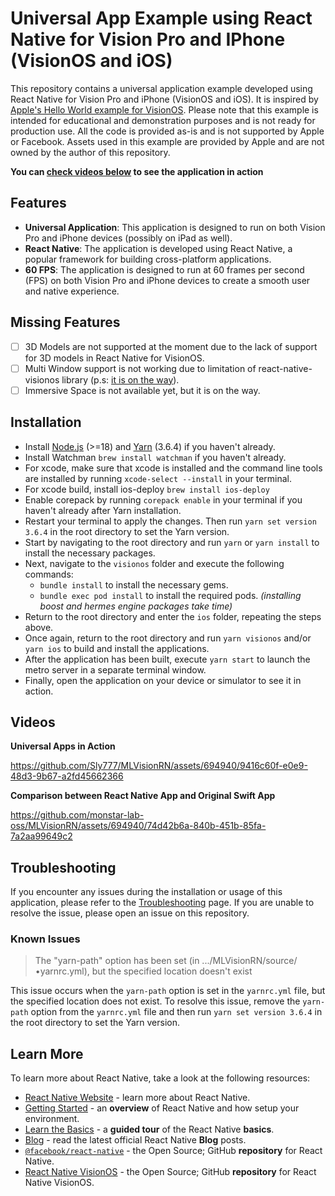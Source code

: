 # Universal App Example using React Native for Vision Pro and IPhone (VisionOS and iOS)

This repository contains a universal application example developed using React Native for Vision Pro and iPhone (VisionOS and iOS). It is inspired by [Apple's Hello World example for VisionOS](https://developer.apple.com/documentation/visionos/world). Please note that this example is intended for educational and demonstration purposes and is not ready for production use. All the code is provided as-is and is not supported by Apple or Facebook. Assets used in this example are provided by Apple and are not owned by the author of this repository.

**You can [check videos below](#videos) to see the application in action**

## Features

- **Universal Application**: This application is designed to run on both Vision Pro and iPhone devices (possibly on iPad as well).
- **React Native**: The application is developed using React Native, a popular framework for building cross-platform applications.
- **60 FPS**: The application is designed to run at 60 frames per second (FPS) on both Vision Pro and iPhone devices to create a smooth user and native experience.

## Missing Features

- [ ] 3D Models are not supported at the moment due to the lack of support for 3D models in React Native for VisionOS.
- [ ] Multi Window support is not working due to limitation of react-native-visionos library (p.s: [it is on the way](https://github.com/callstack/react-native-visionos/pull/117)).
- [ ] Immersive Space is not available yet, but it is on the way.

## Installation

- Install [Node.js](https://nodejs.org) (>=18) and [Yarn](https://yarnpkg.com) (3.6.4) if you haven't already.
- Install Watchman `brew install watchman` if you haven't already.
- For xcode, make sure that xcode is installed and the command line tools are installed by running `xcode-select --install` in your terminal.
- For xcode build, install ios-deploy `brew install ios-deploy`
- Enable corepack by running `corepack enable` in your terminal if you haven't already after Yarn installation.
- Restart your terminal to apply the changes. Then run `yarn set version 3.6.4` in the root directory to set the Yarn version.
- Start by navigating to the root directory and run `yarn` or `yarn install` to install the necessary packages.
- Next, navigate to the `visionos` folder and execute the following commands:
  - `bundle install` to install the necessary gems.
  - `bundle exec pod install` to install the required pods. _(installing boost and hermes engine packages take time)_
- Return to the root directory and enter the `ios` folder, repeating the steps above.
- Once again, return to the root directory and run `yarn visionos` and/or `yarn ios` to build and install the applications.
- After the application has been built, execute `yarn start` to launch the metro server in a separate terminal window.
- Finally, open the application on your device or simulator to see it in action.

## Videos

**Universal Apps in Action**

https://github.com/Sly777/MLVisionRN/assets/694940/9416c60f-e0e9-48d3-9b67-a2fd45662366

**Comparison between React Native App and Original Swift App**

https://github.com/monstar-lab-oss/MLVisionRN/assets/694940/74d42b6a-840b-451b-85fa-7a2aa99649c2

## Troubleshooting

If you encounter any issues during the installation or usage of this application, please refer to the [Troubleshooting](https://reactnative.dev/docs/troubleshooting) page. If you are unable to resolve the issue, please open an issue on this repository.

### Known Issues

> The "yarn-path" option has been set (in .../MLVisionRN/source/•yarnrc.yml), but the specified location doesn't exist

This issue occurs when the `yarn-path` option is set in the `yarnrc.yml` file, but the specified location does not exist. To resolve this issue, remove the `yarn-path` option from the `yarnrc.yml` file and then run `yarn set version 3.6.4` in the root directory to set the Yarn version.

## Learn More

To learn more about React Native, take a look at the following resources:

- [React Native Website](https://reactnative.dev) - learn more about React Native.
- [Getting Started](https://reactnative.dev/docs/environment-setup) - an **overview** of React Native and how setup your environment.
- [Learn the Basics](https://reactnative.dev/docs/getting-started) - a **guided tour** of the React Native **basics**.
- [Blog](https://reactnative.dev/blog) - read the latest official React Native **Blog** posts.
- [`@facebook/react-native`](https://github.com/facebook/react-native) - the Open Source; GitHub **repository** for React Native.
- [React Native VisionOS](https://github.com/callstack/react-native-visionos) - the Open Source; GitHub **repository** for React Native VisionOS.
